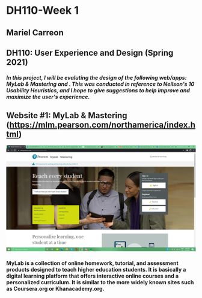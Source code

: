 # DH110-Week 1
## Mariel Carreon 
## DH110: User Experience and Design (Spring 2021)
##### In this project, I will be evaluting the design of the following web/apps: MyLab & Mastering and . This was conducted in reference to **Neilson's 10 Usability Heuristics**, and I hope to give suggestions to help improve and maximize the user's experience.

## Website #1: MyLab & Mastering (https://mlm.pearson.com/northamerica/index.html)
![MyLab Homepage](mylab-ss.png)
#### MyLab is a collection of online homework, tutorial, and assessment products designed to teach higher education students. It is basically a digital learning platform that offers interactive online courses and a personalized curriculum. It is similar to the more widely known sites such as Coursera.org or Khanacademy.org. 





